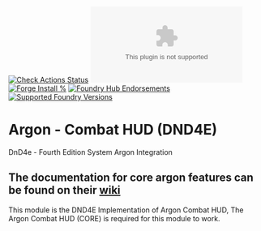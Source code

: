 [![Check Actions Status](https://github.com/nivthefox/foundryvtt-enhancedcombathud-dnd4e/workflows/checks/badge.svg)](https://github.com/nivthefox/foundryvtt-enhancedcombathud-dnd4e/actions)
[![Downloads](https://img.shields.io/github/downloads/nivthefox/foundryvtt-enhancedcombathud-dnd4e/latest/module.zip)](https://github.com/nivthefox/foundryvtt-enhancedcombathud-dnd4e/releases/latest)
[![Forge Install %](https://img.shields.io/badge/dynamic/json?label=Forge%20Installs&query=package.installs&suffix=%25&url=https%3A%2F%2Fforge-vtt.com%2Fapi%2Fbazaar%2Fpackage%2Ffate-system-extras&colorB=4aa94a)](https://forge-vtt.com/bazaar#package=fate-system-extras)
[![Foundry Hub Endorsements](https://img.shields.io/endpoint?logoColor=white&url=https%3A%2F%2Fwww.foundryvtt-hub.com%2Fwp-json%2Fhubapi%2Fv1%2Fpackage%2Fenhancedcombathud-dnd4e%2Fshield%2Fendorsements)](https://www.foundryvtt-hub.com/package/enhancedcombathud-dnd4e/)
[![Supported Foundry Versions](https://img.shields.io/endpoint?url=https://foundryshields.com/version?url=https://raw.githubusercontent.com/nivthefox/foundryvtt-enhancedcombathud-dnd4e/main/module.json)](https://foundryvtt.com/)

# Argon - Combat HUD (DND4E)
DnD4e - Fourth Edition System Argon Integration

## The documentation for core argon features can be found on their [wiki](https://api.theripper93.com/modulewiki/enhancedcombathud/free)

This module is the DND4E Implementation of Argon Combat HUD, The Argon Combat HUD (CORE) is required for this module to work.
